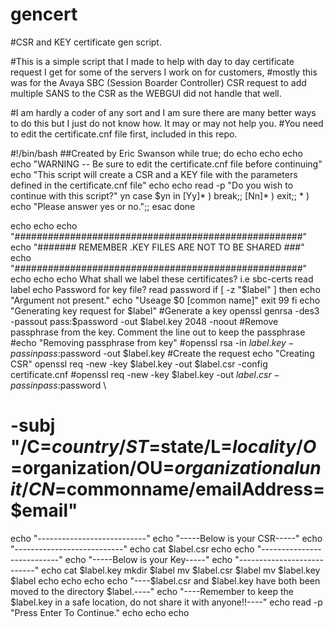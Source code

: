 # gencert
#CSR and KEY certificate gen script.

#This is a simple script that I made to help with day to day certificate request I get for some of the servers I work on for customers,
#mostly this was for the Avaya SBC (Session Boarder Controller) CSR request to add multiple SANS to the CSR as the WEBGUI did not handle that well.

#I am hardly a coder of any sort and I am sure there are many better ways to do this but I just do not know how. It may or may not help you.
#You need to edit the certificate.cnf file first, included in this repo.



#!/bin/bash
##Created by Eric Swanson
while true; do
echo
echo
echo
    echo "WARNING -- Be sure to edit the certificate.cnf file before continuing"
    echo "This script will create a CSR and a KEY file with the parameters defined in the certificate.cnf file"
    echo
    echo
    read -p "Do you wish to continue with this script?" yn
    case $yn in
        [Yy]* ) break;;
        [Nn]* ) exit;;
        * ) echo "Please answer yes or no.";;
    esac
done

echo
echo
echo "####################################################"
echo "####### REMEMBER .KEY FILES ARE NOT TO BE SHARED ###"
echo "####################################################"
echo
echo
echo What shall we label these certificates? i.e sbc-certs
read label
echo Password for key file?
read password
if [ -z "$label" ]
then
    echo "Argument not present."
    echo "Useage $0 [common name]"
    exit 99
fi
echo "Generating key request for $label"
#Generate a key
openssl genrsa -des3 -passout pass:$password -out $label.key 2048 -noout
#Remove passphrase from the key. Comment the line out to keep the passphrase
#echo "Removing passphrase from key"
#openssl rsa -in $label.key -passin pass:$password -out $label.key
#Create the request
echo "Creating CSR"
openssl req -new -key $label.key -out $label.csr -config certificate.cnf
#openssl req -new -key $label.key -out $label.csr -passin pass:$password \
#    -subj "/C=$country/ST=$state/L=$locality/O=$organization/OU=$organizationalunit/CN=$commonname/emailAddress=$email"
echo "---------------------------"
echo "-----Below is your CSR-----"
echo "---------------------------"
echo
cat $label.csr
echo
echo "---------------------------"
echo "-----Below is your Key-----"
echo "---------------------------"
echo
cat $label.key
mkdir $label
mv $label.csr $label
mv $label.key $label
echo
echo
echo
echo "----$label.csr and $label.key have both been moved to the directory $label.----"
echo "----Remember to keep the $label.key in a safe location, do not share it with anyone!!----"
echo
read -p "Press Enter To Continue."
echo
echo
echo
